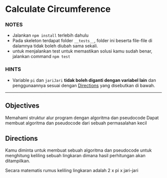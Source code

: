 # Calculate Circumference

### NOTES

- Jalankan `npm install` terlebih dahulu
- Pada skeleton terdapat folder `__tests__`, folder ini beserta file-file di dalamnya tidak boleh diubah sama sekali.
- untuk menjalankan test untuk memastikan solusi kamu sudah benar, jalankan command `npm test`

### HINTS

- Variable `pi` dan `jariJari` __tidak boleh diganti dengan variabel lain__ dan penggunaannya sesuai dengan [Directions](#directions) yang disebutkan di bawah.

---

## Objectives
Memahami struktur alur program dengan algoritma dan pseudocode
Dapat membuat algoritma dan pseudocode dari sebuah permasalahan kecil

## Directions
Kamu diminta untuk membuat sebuah algoritma dan pseudocode untuk menghitung keliling sebuah lingkaran dimana hasil perhitungan akan ditampilkan.

Secara matematis rumus keliling lingkaran adalah 2 x pi x jari-jari
